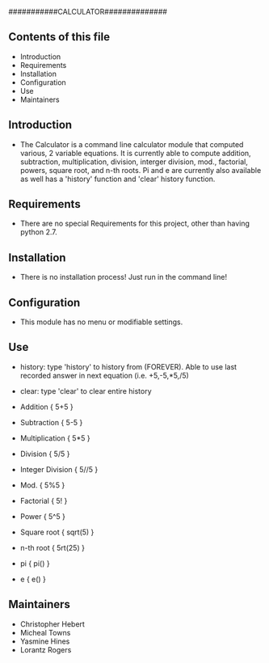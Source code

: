 ###########CALCULATOR##############

Contents of this file
----------------------

* Introduction
* Requirements
* Installation
* Configuration
* Use
* Maintainers

Introduction
------------

* The Calculator is a command line calculator module that computed various, 2 variable equations. It is currently able to compute addition, subtraction, multiplication, division, interger division, mod., factorial, powers, square root, and n-th roots. Pi and e are currently also available as well has a 'history' function and 'clear' history function.

 

Requirements
------------

* There are no special Requirements for this project, other than having python 2.7.



Installation
------------

* There is no installation process! Just run in the command line!


Configuration
-------------

* This module has no menu or modifiable settings.

Use
---

* history: type 'history' to history from (FOREVER). Able to use last recorded answer in next equation (i.e. +5,-5,*5,/5)

* clear: type 'clear' to clear entire history

* Addition { 5+5 }

* Subtraction { 5-5 }

* Multiplication { 5*5 }

* Division { 5/5 }

* Integer Division { 5//5 }

* Mod. { 5%5 }

* Factorial { 5! }

* Power { 5^5 }

* Square root { sqrt(5) }

* n-th root { 5rt(25) }

* pi { pi() }

* e { e() }



Maintainers
-----------

* Christopher Hebert
* Micheal Towns
* Yasmine Hines
* Lorantz Rogers



